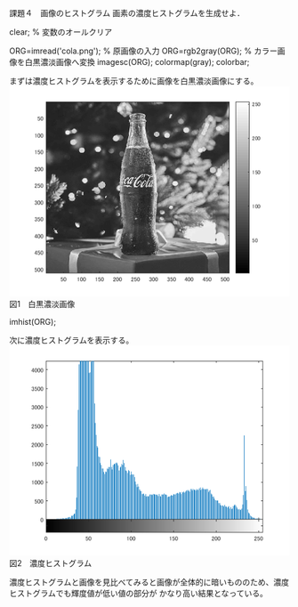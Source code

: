 課題４　画像のヒストグラム
画素の濃度ヒストグラムを生成せよ．

clear; % 変数のオールクリア

ORG=imread('cola.png'); % 原画像の入力
ORG=rgb2gray(ORG); % カラー画像を白黒濃淡画像へ変換
imagesc(ORG); colormap(gray); colorbar;

まずは濃度ヒストグラムを表示するために画像を白黒濃淡画像にする。
![原画像](https://github.com/Algo720/lecture_image_processing-_report/blob/master/image/kadai4_1.png?raw=true)  
図1　白黒濃淡画像

imhist(ORG);

次に濃度ヒストグラムを表示する。
![原画像](https://github.com/Algo720/lecture_image_processing-_report/blob/master/image/kadai4_2.png?raw=true)  
図2　濃度ヒストグラム

濃度ヒストグラムと画像を見比べてみると画像が全体的に暗いもののため、濃度ヒストグラムでも輝度値が低い値の部分が
かなり高い結果となっている。
